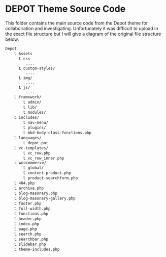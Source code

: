 # DEPOT Theme Source Code

This folder contains the main source code from the Depot theme for collaboiration and investigating.
Unfortunately it was difficult to upload in the exact file structure but I will give a diagram of the original file structure below.

```
Depot
    Ꝉ Assets
      Ꝉ css
         ....
      Ꝉ custom-styles/
         ....
      Ꝉ img/
         ....
      Ꝉ js/
         ....
    Ꝉ framework/
        Ꝉ admin/
        Ꝉ lib/
        Ꝉ modules/
    Ꝉ includes/
        Ꝉ nav-menu/
        Ꝉ plugins/
        Ꝉ mkd-body-class-functions.php
    Ꝉ languages/
        Ꝉ depot.pot
    Ꝉ vc-templates/
        Ꝉ vc_row.php
        Ꝉ vc_row_inner.php
    L woocommerce/
        Ꝉ global/
        Ꝉ content-product.php
        Ꝉ product-searchform.php
    Ꝉ 404.php
    Ꝉ archive.php
    Ꝉ blog-masonary.php
    Ꝉ blog-masonary-gallery.php
    Ꝉ footer.php
    Ꝉ full-width.php
    Ꝉ functions.php
    Ꝉ header.php
    Ꝉ index.php
    Ꝉ page.php
    Ꝉ search.php
    Ꝉ searchbar.php
    Ꝉ slidebar.php
    Ꝉ theme-includes.php
    
```
    

